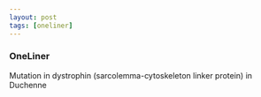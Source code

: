 ```yaml
---
layout: post
tags: [oneliner]
---
```



### OneLiner

Mutation in dystrophin (sarcolemma-cytoskeleton linker protein) in Duchenne
